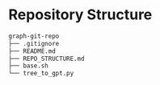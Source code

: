 # Repository Structure
```markdown
graph-git-repo
├── .gitignore
├── README.md
├── REPO_STRUCTURE.md
├── base.sh
└── tree_to_gpt.py
```
